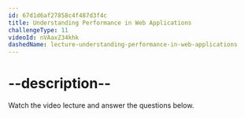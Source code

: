 ```yaml
---
id: 67d1d6af27858c4f487d3f4c
title: Understanding Performance in Web Applications
challengeType: 11
videoId: nVAaxZ34khk
dashedName: lecture-understanding-performance-in-web-applications
---
```


# --description--

Watch the video lecture and answer the questions below.


